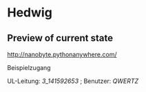 # Hedwig

## Preview of current state
http://nanobyte.pythonanywhere.com/

Beispielzugang

UL-Leitung: *3_141592653* ; 
Benutzer: *QWERTZ*

